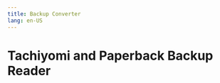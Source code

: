 ```yaml
---
title: Backup Converter
lang: en-US
---
```


# Tachiyomi and Paperback Backup Reader


<Backup-Reader/>

<!--
Privacy: client side conversion
Info about supported backups
-->